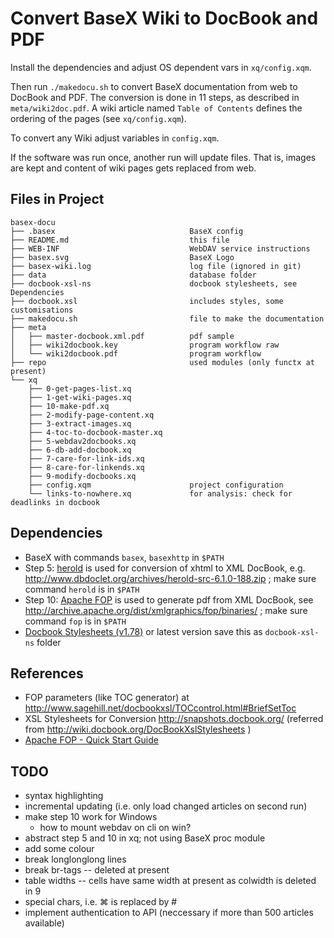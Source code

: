 Convert BaseX Wiki to DocBook and PDF
=====================================

Install the dependencies and adjust OS dependent vars in `xq/config.xqm`.

Then run `./makedocu.sh` to convert BaseX documentation from web to DocBook and PDF. The conversion is done in 11 steps, as described in `meta/wiki2doc.pdf`. A wiki article named `Table of Contents` defines the ordering of the pages (see `xq/config.xqm`).

To convert any Wiki adjust variables in `config.xqm`.

If the software was run once, another run will update files. That is, images are kept and content of wiki pages gets replaced from web. 

Files in Project
----------------

    basex-docu
    ├── .basex                              BaseX config
    ├── README.md                           this file
    ├── WEB-INF                             WebDAV service instructions
    ├── basex.svg                           BaseX Logo
    ├── basex-wiki.log                      log file (ignored in git)
    ├── data                                database folder
    ├── docbook-xsl-ns                      docbook stylesheets, see Dependencies
    ├── docbook.xsl                         includes styles, some customisations
    ├── makedocu.sh                         file to make the documentation
    ├── meta
    │   ├── master-docbook.xml.pdf          pdf sample
    │   ├── wiki2docbook.key                program workflow raw
    │   └── wiki2docbook.pdf                program workflow
    ├── repo                                used modules (only functx at present)
    └── xq
        ├── 0-get-pages-list.xq
        ├── 1-get-wiki-pages.xq
        ├── 10-make-pdf.xq
        ├── 2-modify-page-content.xq
        ├── 3-extract-images.xq
        ├── 4-toc-to-docbook-master.xq
        ├── 5-webdav2docbooks.xq
        ├── 6-db-add-docbook.xq
        ├── 7-care-for-link-ids.xq
        ├── 8-care-for-linkends.xq
        ├── 9-modify-docbooks.xq
        ├── config.xqm                      project configuration
        └── links-to-nowhere.xq             for analysis: check for deadlinks in docbook


Dependencies
------------

* BaseX with commands `basex`, `basexhttp` in `$PATH`
* Step 5: [herold](http://www.dbdoclet.org/) is used for conversion of xhtml to XML DocBook,
	e.g. http://www.dbdoclet.org/archives/herold-src-6.1.0-188.zip ;
	make sure command `herold` is in `$PATH`
* Step 10: [Apache FOP](http://xmlgraphics.apache.org/fop/) is used to generate pdf from XML DocBook,
	see http://archive.apache.org/dist/xmlgraphics/fop/binaries/ ;
	make sure command `fop` is in `$PATH`
* [Docbook Stylesheets (v1.78)](http://sourceforge.net/projects/docbook/files/docbook-xsl-ns/1.78.1/) or latest version
	save this as `docbook-xsl-ns` folder


References
----------

* FOP parameters (like TOC generator) at http://www.sagehill.net/docbookxsl/TOCcontrol.html#BriefSetToc
* XSL Stylesheets for Conversion
    http://snapshots.docbook.org/ (referred from http://wiki.docbook.org/DocBookXslStylesheets )
* [Apache FOP - Quick Start Guide](http://xmlgraphics.apache.org/fop/quickstartguide.html)


TODO
----

- syntax highlighting
- incremental updating (i.e. only load changed articles on second run)
- make step 10 work for Windows
	- how to mount webdav on cli on win?
- abstract step 5 and 10 in xq; not using BaseX proc module
- add some colour
- break longlonglong lines 
- break br-tags -- deleted at present
- table widths -- cells have same width at present as colwidth is deleted in 9
- special chars, i.e. ⌘ is replaced by #
- implement authentication to API (neccessary if more than 500 articles available)

